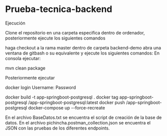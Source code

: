 # Prueba-tecnica-backend

Ejecución

Clone el repositorio en una carpeta especifica dentro de ordenador, posteriormente ejecute los siguientes comandos

haga checkout a la rama master
dentro de carpeta backend-demo abra una ventana de gitbash o su equivalente y ejecute los siguientes comandos:
En consola ejecutar:

mvn clean package

Posteriormente ejecutar 

 docker login
 Username:
 Password
 
docker build -t app-springboot-postgresql .
docker tag app-springboot-postgresql <Dockerhub user>/app-springboot-postgresql:latest
docker push <Dockerhub user>/app-springboot-postgresql
docker-compose up --force-recreate




En el archivo BaseDatos.txt se encuentra el script de creación de la base de datos.
En el archivo pichincha.postman_collection.json se encuentra el JSON con las pruebas de los diferentes endpoints.
